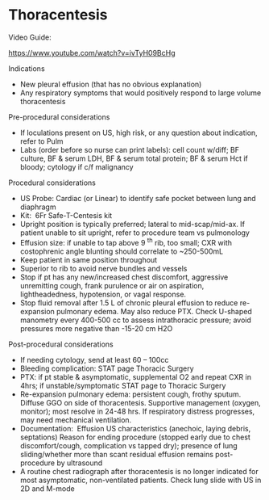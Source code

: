 # Thoracentesis

Video Guide:

https://www.youtube.com/watch?v=ivTyH09BcHg

Indications

-   New pleural effusion (that has no obvious explanation)
-   Any respiratory symptoms that would positively respond to large
    volume thoracentesis

Pre-procedural considerations

-   If loculations present on US, high risk, or any question about
    indication, refer to Pulm
-   Labs (order before so nurse can print labels): cell count w/diff; BF
    culture, BF & serum LDH, BF & serum total protein; BF & serum Hct if
    bloody; cytology if c/f malignancy

Procedural considerations

-   US Probe: Cardiac (or Linear) to identify safe pocket between lung
    and diaphragm
-   Kit:  6Fr Safe-T-Centesis kit
-   Upright position is typically preferred; lateral to mid-scap/mid-ax.
    If patient unable to sit upright, refer to procedure team vs
    pulmonology
-   Effusion size: if unable to tap above 9 <sup>th</sup> rib, too
    small; CXR with costophrenic angle blunting should correlate to
    \~250-500mL
-   Keep patient in same position throughout
-   Superior to rib to avoid nerve bundles and vessels
-   Stop if pt has any new/increased chest discomfort, aggressive
    unremitting cough, frank purulence or air on aspiration,
    lightheadedness, hypotension, or vagal response.
-   Stop fluid removal after 1.5 L of chronic pleural effusion to reduce
    re-expansion pulmonary edema. May also reduce PTX. Check U-shaped
    manometry every 400-500 cc to assess intrathoracic pressure; avoid
    pressures more negative than -15-20 cm H2O

Post-procedural considerations

-   If needing cytology, send at least 60
    –
    100cc
-   Bleeding complication: STAT page Thoracic Surgery
-   PTX: if pt stable & asymptomatic, supplemental O2 and repeat CXR in
    4hrs; if unstable/symptomatic STAT page to Thoracic Surgery
-   Re-expansion pulmonary edema: persistent cough, frothy sputum.
    Diffuse GGO on side of thoracentesis. Supportive management (oxygen,
    monitor); most resolve in 24-48 hrs. If respiratory distress
    progresses, may need mechanical ventilation.
-   Documentation:  Effusion US characteristics (anechoic, laying
    debris, septations) Reason for ending procedure (stopped early due
    to chest discomfort/cough, complication vs tapped dry); presence of
    lung sliding/whether more than scant residual effusion remains
    post-procedure by ultrasound
-   A routine chest radiograph after thoracentesis is no longer
    indicated for most asymptomatic, non-ventilated patients. Check lung
    slide with US in 2D and M-mode
